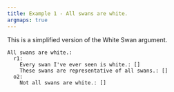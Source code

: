 ```yaml
---
title: Example 1 - All swans are white.
argmaps: true
---
```


This is a simplified version of the White Swan argument.

``` {.argmap name="Example 1: All swans are white."}
All swans are white.:
  r1:
    Every swan I've ever seen is white.: []
    These swans are representative of all swans.: []
  o2:
    Not all swans are white.: []
```
